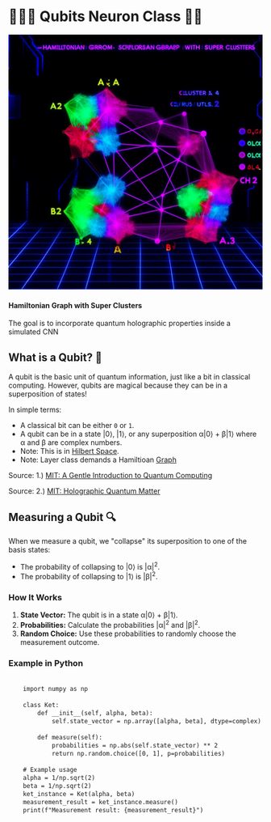 <link rel="stylesheet" type="text/css" href="styles.css">

# 🧙‍♀️✨ Qubits Neuron Class 🚀🌌


![Hamiltonian Graph with Super Clusters](imgs/hamiltonian.png)
#### Hamiltonian Graph with Super Clusters

The goal is to incorporate quantum holographic properties inside a simulated CNN

<h2>What is a Qubit? 🧩</h2>

<p>A qubit is the basic unit of quantum information, just like a bit in classical computing. However, qubits are magical because they can be in a superposition of states!</p>

<p>In simple terms:</p>

<ul>
  <li>A classical bit can be either <code>0</code> or <code>1</code>.</li>
  <li>A qubit can be in a state |0⟩, |1⟩, or any superposition α|0⟩ + β|1⟩ where α and β are complex numbers.</li>
  <li>Note: This is in <a href="https://en.wikipedia.org/wiki/Hilbert_space">Hilbert Space</a>.</li>
  <li>Note: Layer class demands a Hamiltioan <a href='https://en.wikipedia.org/wiki/Hamiltonian_path'> Graph</a></li>
</ul>

<p>Source: 1.) <a href="https://mitpressbookstore.mit.edu/book/9780262526678">MIT: A Gentle Introduction to Quantum Computing</a></p>

<p> Source: 2.) <a href="https://mitpressbookstore.mit.edu/book/9780262038430">MIT: Holographic Quantum Matter</a></p>



## Measuring a Qubit 🔍

<p>When we measure a qubit, we "collapse" its superposition to one of the basis states:</p>

<ul>
  <li>The probability of collapsing to |0⟩ is |α|<sup>2</sup>.</li>
  <li>The probability of collapsing to |1⟩ is |β|<sup>2</sup>.</li>
</ul>

<h3>How It Works</h3>

<ol>
  <li><strong>State Vector:</strong> The qubit is in a state α|0⟩ + β|1⟩.</li>
  <li><strong>Probabilities:</strong> Calculate the probabilities |α|<sup>2</sup> and |β|<sup>2</sup>.</li>
  <li><strong>Random Choice:</strong> Use these probabilities to randomly choose the measurement outcome.</li>
</ol>


### Example in Python

<pre><code>
    import numpy as np
    
    class Ket:
        def __init__(self, alpha, beta):
            self.state_vector = np.array([alpha, beta], dtype=complex)
    
        def measure(self):
            probabilities = np.abs(self.state_vector) ** 2
            return np.random.choice([0, 1], p=probabilities)
    
    # Example usage
    alpha = 1/np.sqrt(2)
    beta = 1/np.sqrt(2)
    ket_instance = Ket(alpha, beta)
    measurement_result = ket_instance.measure()
    print(f"Measurement result: {measurement_result}")
</code></pre>
